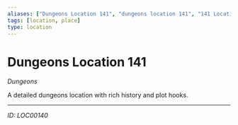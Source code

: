 ```yaml
---
aliases: ["Dungeons Location 141", "dungeons location 141", "141 Location Dungeons"]
tags: [location, place]
type: location
---
```


# Dungeons Location 141

*Dungeons*

A detailed dungeons location with rich history and plot hooks.

---
*ID: LOC00140*